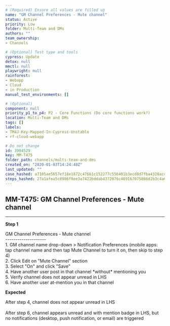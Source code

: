 ```yaml
---
# (Required) Ensure all values are filled up
name: "GM Channel Preferences - Mute channel"
status: Active
priority: Low
folder: Multi-Team and DMs
authors: ""
team_ownership: 
- Channels

# (Optional) Test type and tools
cypress: Update
detox: null
mmctl: null
playwright: null
rainforest: 
- Webapp
- Cloud
- in Production
manual_test_environments: []

# (Optional)
component: null
priority_p1_to_p4: P2 - Core Functions (Do core functions work?)
location: Multi-Team and DMs
tags: []
labels: 
- TM4J-Key-Mapped-In-Cypress-Unstable
- rf-cloud-webapp

# Do not change
id: 3904529
key: MM-T475
folder_path: channels/multi-team-and-dms
created_on: "2020-01-03T14:24:40Z"
last_updated: ""
case_hashed: a7105ae5657ef18e1872c47661c152277c556401b3ecd8d7fba4328acd6eefff596c7d6b7b29095a328ec6a65e09a4d8
steps_hashed: 27a1afea5c8986f9ee3a7422bddab4372076c469167075866d2b3c4a66aac6e61e5b333ceff188eb7ebdccf009113b5b
---
```


## MM-T475: GM Channel Preferences - Mute channel

---

**Step 1**

GM Channel Preferences - Mute channel\
\--------------------\
1\. GM channel name drop-down > Notification Preferences (mobile apps: tap channel name and then tap Mute Channel to turn it on, then skip to step 4)\
2\. Click Edit on "Mute Channel" section\
3\. Select "On" and click "Save"\
4\. Have another user post in that channel \*without\* mentioning you\
5\. Verify channel does not appear unread in LHS\
6\. Have another user at-mention you in that channel

**Expected**

After step 4, channel does not appear unread in LHS\
\
After step 6, channel appears unread and with mention badge in LHS, but no notifications (desktop, push notification, or email) are triggered
